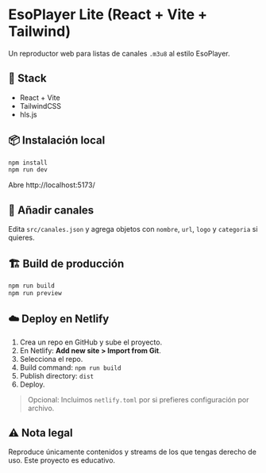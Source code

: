 # EsoPlayer Lite (React + Vite + Tailwind)
Un reproductor web para listas de canales `.m3u8` al estilo EsoPlayer.

## 🚀 Stack
- React + Vite
- TailwindCSS
- hls.js

## 📦 Instalación local
```bash
npm install
npm run dev
```
Abre http://localhost:5173/

## 🧪 Añadir canales
Edita `src/canales.json` y agrega objetos con `nombre`, `url`, `logo` y `categoria` si quieres.

## 🏗️ Build de producción
```bash
npm run build
npm run preview
```

## ☁️ Deploy en Netlify
1. Crea un repo en GitHub y sube el proyecto.
2. En Netlify: **Add new site > Import from Git**.
3. Selecciona el repo.
4. Build command: `npm run build`
5. Publish directory: `dist`
6. Deploy.

> Opcional: Incluimos `netlify.toml` por si prefieres configuración por archivo.

## ⚠️ Nota legal
Reproduce únicamente contenidos y streams de los que tengas derecho de uso. Este proyecto es educativo.
